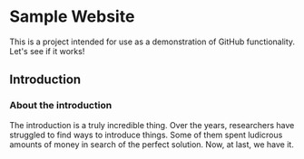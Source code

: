 # Sample Website

This is a project intended for use as a demonstration of GitHub functionality. Let's see if it works!

## Introduction

### About the introduction

The introduction is a truly incredible thing. Over the years, researchers have struggled to find ways to introduce things. Some of them spent ludicrous amounts of money in search of the perfect solution. Now, at last, we have it.